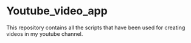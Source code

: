 # Youtube_video_app
This repository contains all the scripts that have been used for creating videos in my youtube channel.
